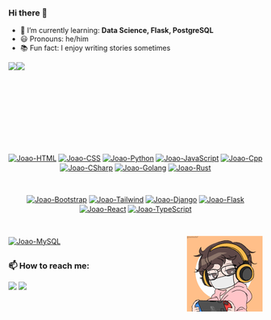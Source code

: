 ### Hi there 🐨

- 📘 I’m currently learning: **Data Science, Flask, PostgreSQL**
- 😃 Pronouns: he/him
- 📚 Fun fact: I enjoy writing stories sometimes

<div style="display: flex" align="center">
 <img height="180em" src="https://github-readme-stats.vercel.app/api?username=joaoeduardogomes&show_icons=true&theme=vue&include_all_commits=true&count_private=true"/>
 <img height="180em" src="https://github-readme-stats.vercel.app/api/top-langs/?username=joaoeduardogomes&layout=compact&langs_count=7&theme=vue-dark"/>
</div>

 
<div style="display: inline-block" align="center">
 <HTML>
  <a href="https://www.w3schools.com/html/" target="_blank"><img align="center" alt="Joao-HTML" src="https://icongr.am/devicon/html5-original-wordmark.svg?size=45&color=currentColor"></a>
 
  <CSS>
   <a href="https://www.w3schools.com/css/" target="_blank"><img align="center" alt="Joao-CSS" src="https://icongr.am/devicon/css3-original-wordmark.svg?size=45&color=currentColor"></a>
 
<Python>
  <a href="https://www.python.org/" target="_blank"><img align="center" alt="Joao-Python" src="https://icongr.am/devicon/python-original.svg?size=45&color=currentColor"></a>
 
<JavaScript>
  <a href="https://www.javascript.com/" target="_blank"><img align="center" alt="Joao-JavaScript" src="https://icongr.am/devicon/javascript-original.svg?size=45&color=currentColor"></a>
 
<Cpp>
 <a href="https://docs.microsoft.com/pt-br/cpp/windows/latest-supported-vc-redist?view=msvc-170" target="_blank"><img align="center" alt="Joao-Cpp" src="https://icongr.am/devicon/cplusplus-original.svg?size=45&color=currentColor"></a>
 
<Csharp>
 <a href="https://docs.microsoft.com/pt-br/dotnet/csharp/" target="_blank"><img align="center" alt="Joao-CSharp" src="https://icongr.am/devicon/csharp-original.svg?size=45&color=currentColor"></a>
 
<Golang>
 <a href="https://go.dev" target="_blank"><img align="center" alt="Joao-Golang" src="https://icongr.am/devicon/go-original.svg?size=45&color=currentColor"></a>
 
 <Rust>
 <a href="https://www.rust-lang.org" target="_blank"><img align="center" alt="Joao-Rust" src="https://icongr.am/simple/rust.svg?size=46&color=currentColor&colored=false"></a>
</div>

\
<FRAMEWORKS>
<div style="display: inline-block" align="center">
 <Bootstrap>
  <a href="https://getbootstrap.com" target="_blank"><img align="center" alt="Joao-Bootstrap" src="https://icongr.am/devicon/bootstrap-plain-wordmark.svg?size=45&color=7611f7"></a>
   
  <Tailwind>
 <a href="https://tailwindcss.com/" target="_blank"><img align="center" alt="Joao-Tailwind" src="https://icongr.am/simple/tailwindcss.svg?size=45&color=38bdf8&colored=false"></a>
   
 <Django>
  <a href="https://www.djangoproject.com" target="_blank"><img align="center" alt="Joao-Django" src="https://icongr.am/devicon/django-original.svg?size=45&color=38bdf8"></a>
  
 <Flask>
  <a href="https://flask.palletsprojects.com/en/2.1.x/" target="_blank"><img align="center" alt="Joao-Flask" src="https://icongr.am/simple/flask.svg?size=45&color=currentColor&colored=false"></a>
  
<React>
  <a href="https://reactjs.org/" target="_blank"><img align="center" alt="Joao-React" src="https://icongr.am/devicon/react-original-wordmark.svg?size=45&color=currentColor"></a>
  
 <TypeScript>
  <a href="https://www.typescriptlang.org/" target="_blank"><img align="center" alt="Joao-TypeScript" src="https://icongr.am/simple/typescript.svg?size=45&color=317ac6&colored=false"></a>
 </div>
   
 \
 <FERRAMENTAS>
 <div style="display: inline-block" align="center">
  
 <MySQL>
  <a href="https://www.mysql.com" target="_blank"><img align="center" alt="Joao-MySQL" src="https://icongr.am/devicon/mysql-original-wordmark.svg?size=45&color=currentColor"></a>
 </div>
  
  <img align="right" alt="Joao-char" src="https://github.com/joaoeduardogomes/joaoeduardogomes/blob/main/char.gif?raw=true" width="150" height="150">
  
##
  
### 📫 How to reach me: 
<span>
  <a href = "mailto:joaogomes.trad@gmail.com" target="_blank"><img src="https://img.shields.io/badge/Gmail-D14836?style=for-the-badge&logo=gmail&logoColor=white" target="_blank"></a>
  <a href="https://www.linkedin.com/in/jo%C3%A3o-eduardo-gomes-33868b14b/" target="_blank"><img src="https://img.shields.io/badge/-LinkedIn-%230077B5?style=for-the-badge&logo=linkedin&logoColor=white" target="_blank"></a> 
</span>
  

##

  
